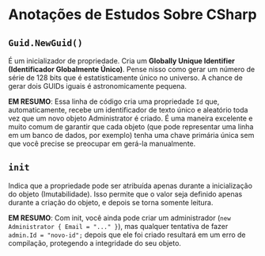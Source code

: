 # Anotações de Estudos Sobre CSharp

## `Guid.NewGuid()`

É um inicializador de propriedade. Cria um **Globally Unique Identifier (Identificador Globalmente Único)**.
Pense nisso como gerar um número de série de 128 bits que é estatisticamente único no universo.
A chance de gerar dois GUIDs iguais é astronomicamente pequena.

**EM RESUMO**: Essa linha de código cria uma propriedade `Id` que, automaticamente, recebe um identificador de texto único e aleatório toda vez que um novo objeto Administrator é criado. É uma maneira excelente e muito comum de garantir que cada objeto (que pode representar uma linha em um banco de dados, por exemplo) tenha uma chave primária única sem que você precise se preocupar em gerá-la manualmente.

## `init`

Indica que a propriedade pode ser atribuída apenas durante a inicialização do objeto (Imutabilidade).
Isso permite que o valor seja definido apenas durante a criação do objeto, e depois se torna somente leitura.

**EM RESUMO**: Com init, você ainda pode criar um administrador (`new Administrator { Email = "..." }`), mas qualquer tentativa de fazer `admin.Id = "novo-id";` depois que ele foi criado resultará em um erro de compilação, protegendo a integridade do seu objeto.
